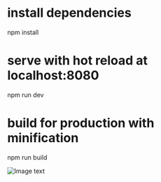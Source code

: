 # install dependencies
npm install

# serve with hot reload at localhost:8080
npm run dev

# build for production with minification
npm run build

![Image text](http://1.ahong9771.applinzi.com/works/img/1.png)
